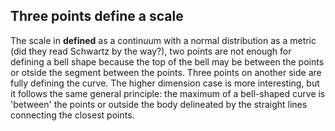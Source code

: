 ## Three points define a scale

The scale in __defined__ as a continuum with a normal distribution as a metric (did they read Schwartz by the way?), two points are not enough for defining a bell shape because the top of the bell may be between the points or otside the segment between the points. Three points on another side are fully defining the curve. The higher dimension case is more interesting, but it follows the same general principle: the maximum of a bell-shaped curve is 'between' the points or outside the body delineated by the straight lines connecting the closest points.
